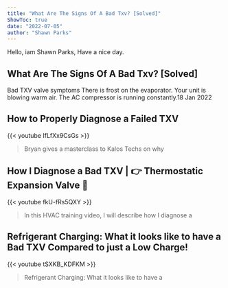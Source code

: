 ```yaml
---
title: "What Are The Signs Of A Bad Txv? [Solved]"
ShowToc: true 
date: "2022-07-05"
author: "Shawn Parks" 
---
```


Hello, iam Shawn Parks, Have a nice day.
## What Are The Signs Of A Bad Txv? [Solved]
Bad TXV valve symptoms There is frost on the evaporator. Your unit is blowing warm air. The AC compressor is running constantly.18 Jan 2022

## How to Properly Diagnose a Failed TXV
{{< youtube IfLfXx9CsGs >}}
>Bryan gives a masterclass to Kalos Techs on why 

## How I Diagnose a Bad TXV  | 👉 Thermostatic Expansion Valve 🦊
{{< youtube fkU-fRs5QXY >}}
>In this HVAC training video, I will describe how I diagnose a 

## Refrigerant Charging: What it looks like to have a Bad TXV Compared to just a Low Charge!
{{< youtube tSXKB_KDFKM >}}
>Refrigerant Charging: What it looks like to have a 

